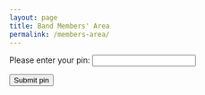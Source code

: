 ```yaml
---
layout: page
title: Band Members' Area
permalink: /members-area/
---
```

Please enter your pin:
<input type="password" id="myPin">

<button onclick="checkPin()">Submit pin</button>

<script>
function checkPin() {
  var pin = document.getElementById("myPin").value;
  if (pin == 1678) {
    window.open("https://livethebeatband.github.io/members-area/daniel");
  } else if (pin == 3682) {
    window.open("https://livethebeatband.github.io/members-area/william");
  } else if (pin == 4830) {
    window.open("https://livethebeatband.github.io/members-area/astrid");
  } else if (pin == 8902) {
    window.open("https://livethebeatband.github.io/members-area/helen");
  } else if (pin == 5267) {
    window.open("https://livethebeatband.github.io/members-area/rohan");
  } else if (pin == 2567) {
    window.open("https://livethebeatband.github.io/members-area/joseph");
  } else if (pin == 4382) {
    window.open("https://livethebeatband.github.io/members-area/michael");
  } else if (pin == 6518) {
    window.open("https://livethebeatband.github.io/members-area/admin");
  } else {
    alert("That is not a valid pin. Access denied! Try again!");
  }
}
</script>
